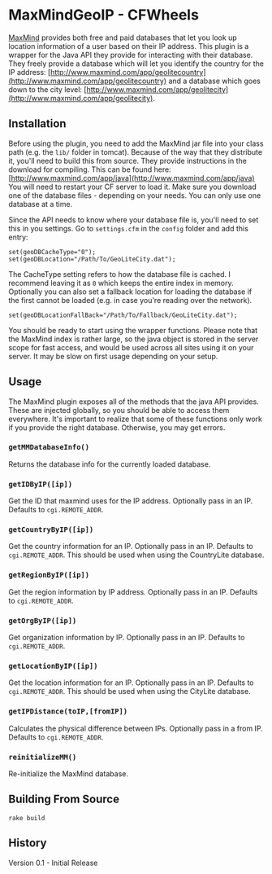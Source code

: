 MaxMindGeoIP - CFWheels
========================

[maxmind]: http://www.maxmind.com/ "MaxMind"
[jardownload]: http://sourceforge.net/projects/wurfl/ "Download jars"

[MaxMind][maxmind] provides both free and paid databases that let you look up location information of a user based on their IP address. This plugin is a wrapper for the Java API they provide for interacting with their database. They freely provide a database which will let you identify the country for the IP address: [http://www.maxmind.com/app/geolitecountry](http://www.maxmind.com/app/geolitecountry) and a database which goes down to the city level: [http://www.maxmind.com/app/geolitecity](http://www.maxmind.com/app/geolitecity).

Installation
------------
Before using the plugin, you need to add the MaxMind jar file into your class path (e.g. the `lib/` folder in tomcat). Because of the way that they distribute it, you'll need to build this from source. They provide instructions in the download for compiling. This can be found here: [http://www.maxmind.com/app/java](http://www.maxmind.com/app/java)  You will need to restart your CF server to load it. Make sure you download one of the database files - depending on your needs. You can only use one database at a time.

Since the API needs to know where your database file is, you'll need to set this in you settings. Go to `settings.cfm` in the `config` folder and add this entry:

	set(geoDBCacheType="0");
	set(geoDBLocation="/Path/To/GeoLiteCity.dat");
	
The CacheType setting refers to how the database file is cached. I recommend leaving it as `0` which keeps the entire index in memory. Optionally you can also set a fallback location for loading the database if the first cannot be loaded (e.g. in case you're reading over the network).

	set(geoDBLocationFallBack="/Path/To/Fallback/GeoLiteCity.dat");
	
You should be ready to start using the wrapper functions. Please note that the MaxMind index is rather large, so the java object is stored in the server scope for fast access, and would be used across all sites using it on your server. It may be slow on first usage depending on your setup.

Usage
----------

The MaxMind plugin exposes all of the methods that the java API provides. These are injected globally, so you should be able to access them everywhere. It's important to realize that some of these functions only work if you provide the right database. Otherwise, you may get errors.

### `getMMDatabaseInfo()`

Returns the database info for the currently loaded database.
	
### `getIDByIP([ip])`

Get the ID that maxmind uses for the IP address. Optionally pass in an IP. Defaults to `cgi.REMOTE_ADDR`.

### `getCountryByIP([ip])`

Get the country information for an IP. Optionally pass in an IP. Defaults to `cgi.REMOTE_ADDR`. This should be used when using the CountryLite database.

### `getRegionByIP([ip])`

Get the region information by IP address. Optionally pass in an IP. Defaults to `cgi.REMOTE_ADDR`.

### `getOrgByIP([ip])`

Get organization information by IP. Optionally pass in an IP. Defaults to `cgi.REMOTE_ADDR`.

### `getLocationByIP([ip])`

Get the location information for an IP. Optionally pass in an IP. Defaults to `cgi.REMOTE_ADDR`. This should be used when using the CityLite database.

### `getIPDistance(toIP,[fromIP])`

Calculates the physical difference between IPs. Optionally pass in a from IP. Defaults to `cgi.REMOTE_ADDR`.

### `reinitializeMM()`

Re-initialize the MaxMind database.

Building From Source
--------------------

	rake build

History
------------

Version 0.1 - Initial Release